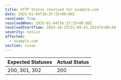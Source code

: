 ```yaml
---
title: HTTP Status resolved for example.com
date: 2025-01-04T16:37:15+00:00Z
resolved: True
resolvedWhen: 2025-01-04T16:37:15+00:00Z
resolvedStartTime: 2024-10-25T21:09:43.191474+00:00
severity: notice
affected:
  - example.com
section: issue
---
```


| Expected Statuses | Actual Status  |
|-------------------|----------------|
| 200, 301, 302 | 200 |
